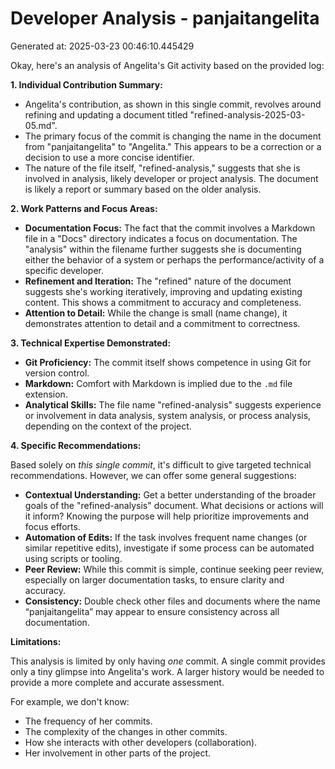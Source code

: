 # Developer Analysis - panjaitangelita
Generated at: 2025-03-23 00:46:10.445429

Okay, here's an analysis of Angelita's Git activity based on the provided log:

**1. Individual Contribution Summary:**

*   Angelita's contribution, as shown in this single commit, revolves around refining and updating a document titled "refined-analysis-2025-03-05.md".
*   The primary focus of the commit is changing the name in the document from "panjaitangelita" to "Angelita." This appears to be a correction or a decision to use a more concise identifier.
*   The nature of the file itself, "refined-analysis," suggests that she is involved in analysis, likely developer or project analysis. The document is likely a report or summary based on the older analysis.

**2. Work Patterns and Focus Areas:**

*   **Documentation Focus:** The fact that the commit involves a Markdown file in a "Docs" directory indicates a focus on documentation.  The "analysis" within the filename further suggests she is documenting either the behavior of a system or perhaps the performance/activity of a specific developer.
*   **Refinement and Iteration:** The "refined" nature of the document suggests she's working iteratively, improving and updating existing content. This shows a commitment to accuracy and completeness.
*   **Attention to Detail:** While the change is small (name change), it demonstrates attention to detail and a commitment to correctness.

**3. Technical Expertise Demonstrated:**

*   **Git Proficiency:**  The commit itself shows competence in using Git for version control.
*   **Markdown:** Comfort with Markdown is implied due to the `.md` file extension.
*   **Analytical Skills:** The file name "refined-analysis" suggests experience or involvement in data analysis, system analysis, or process analysis, depending on the context of the project.

**4. Specific Recommendations:**

Based solely on *this single commit*, it's difficult to give targeted technical recommendations. However, we can offer some general suggestions:

*   **Contextual Understanding:** Get a better understanding of the broader goals of the "refined-analysis" document. What decisions or actions will it inform? Knowing the purpose will help prioritize improvements and focus efforts.
*   **Automation of Edits:** If the task involves frequent name changes (or similar repetitive edits), investigate if some process can be automated using scripts or tooling.
*   **Peer Review:**  While this commit is simple, continue seeking peer review, especially on larger documentation tasks, to ensure clarity and accuracy.
*   **Consistency:** Double check other files and documents where the name “panjaitangelita” may appear to ensure consistency across all documentation.

**Limitations:**

This analysis is limited by only having *one* commit. A single commit provides only a tiny glimpse into Angelita's work.  A larger history would be needed to provide a more complete and accurate assessment.

For example, we don't know:

*   The frequency of her commits.
*   The complexity of the changes in other commits.
*   How she interacts with other developers (collaboration).
*   Her involvement in other parts of the project.
